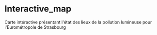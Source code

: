 # Interactive_map
Carte intéractive présentant l'état des lieux de la pollution lumineuse pour l'Eurométropole de Strasbourg
